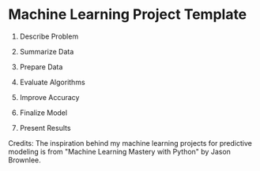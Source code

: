 # Machine Learning Project Template 

1) Describe Problem

2) Summarize Data

3) Prepare Data

4) Evaluate Algorithms

5) Improve Accuracy

6) Finalize Model

7) Present Results

Credits:
The inspiration behind my machine learning projects for predictive modeling is from "Machine Learning Mastery with Python" by Jason Brownlee.
